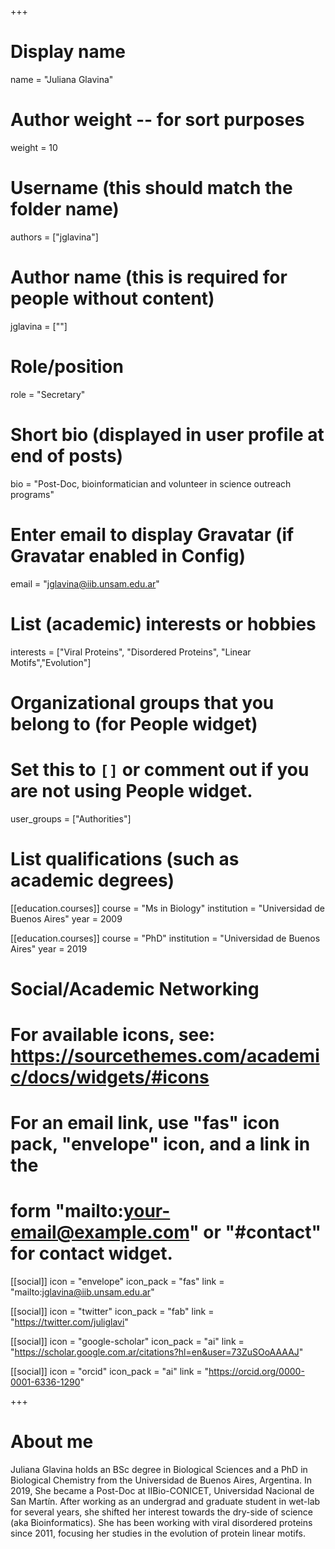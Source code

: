 +++
# Display name
name = "Juliana Glavina"

# Author weight -- for sort purposes
weight = 10

# Username (this should match the folder name)
authors = ["jglavina"]

# Author name (this is required for people without content)
jglavina = [""]

# Role/position
role = "Secretary"

# Short bio (displayed in user profile at end of posts)
bio = "Post-Doc, bioinformatician and volunteer in science outreach programs"

# Enter email to display Gravatar (if Gravatar enabled in Config)
email = "jglavina@iib.unsam.edu.ar"

# List (academic) interests or hobbies
interests = ["Viral Proteins", "Disordered Proteins", "Linear Motifs","Evolution"]

# Organizational groups that you belong to (for People widget)
#   Set this to `[]` or comment out if you are not using People widget.
user_groups = ["Authorities"]

# List qualifications (such as academic degrees)
[[education.courses]]
  course = "Ms in Biology"
  institution = "Universidad de Buenos Aires"
  year = 2009

[[education.courses]]
  course = "PhD"
  institution = "Universidad de Buenos Aires"
  year = 2019


# Social/Academic Networking
# For available icons, see: https://sourcethemes.com/academic/docs/widgets/#icons
#   For an email link, use "fas" icon pack, "envelope" icon, and a link in the
#   form "mailto:your-email@example.com" or "#contact" for contact widget.

[[social]]
  icon = "envelope"
  icon_pack = "fas"
  link = "mailto:jglavina@iib.unsam.edu.ar"

[[social]]
  icon = "twitter"
  icon_pack = "fab"
  link = "https://twitter.com/juliglavi"

[[social]]
  icon = "google-scholar"
  icon_pack = "ai"
  link = "https://scholar.google.com.ar/citations?hl=en&user=73ZuSOoAAAAJ"


[[social]]
  icon = "orcid"
  icon_pack = "ai"
  link = "https://orcid.org/0000-0001-6336-1290"

+++

# About me 

Juliana Glavina holds an BSc degree in Biological Sciences and a PhD in Biological Chemistry from the Universidad de Buenos Aires, Argentina. In 2019, She became a Post-Doc at IIBio-CONICET, Universidad Nacional de San Martín. After working as an undergrad and graduate student in wet-lab for several years, she shifted her interest towards the dry-side of science (aka Bioinformatics). She has been working with viral disordered proteins since 2011, focusing her studies in the evolution of protein linear motifs.